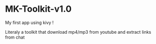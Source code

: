 # MK-Toolkit-v1.0

My first app using kivy !

Literaly a toolkit that download mp4/mp3 from youtube and extract links from chat
